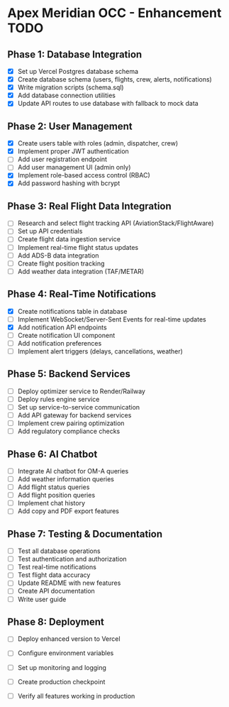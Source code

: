 # Apex Meridian OCC - Enhancement TODO

## Phase 1: Database Integration
- [x] Set up Vercel Postgres database schema
- [x] Create database schema (users, flights, crew, alerts, notifications)
- [x] Write migration scripts (schema.sql)
- [x] Add database connection utilities
- [x] Update API routes to use database with fallback to mock data

## Phase 2: User Management
- [x] Create users table with roles (admin, dispatcher, crew)
- [x] Implement proper JWT authentication
- [ ] Add user registration endpoint
- [ ] Add user management UI (admin only)
- [x] Implement role-based access control (RBAC)
- [x] Add password hashing with bcrypt

## Phase 3: Real Flight Data Integration
- [ ] Research and select flight tracking API (AviationStack/FlightAware)
- [ ] Set up API credentials
- [ ] Create flight data ingestion service
- [ ] Implement real-time flight status updates
- [ ] Add ADS-B data integration
- [ ] Create flight position tracking
- [ ] Add weather data integration (TAF/METAR)

## Phase 4: Real-Time Notifications
- [x] Create notifications table in database
- [ ] Implement WebSocket/Server-Sent Events for real-time updates
- [x] Add notification API endpoints
- [ ] Create notification UI component
- [ ] Add notification preferences
- [ ] Implement alert triggers (delays, cancellations, weather)

## Phase 5: Backend Services
- [ ] Deploy optimizer service to Render/Railway
- [ ] Deploy rules engine service
- [ ] Set up service-to-service communication
- [ ] Add API gateway for backend services
- [ ] Implement crew pairing optimization
- [ ] Add regulatory compliance checks

## Phase 6: AI Chatbot
- [ ] Integrate AI chatbot for OM-A queries
- [ ] Add weather information queries
- [ ] Add flight status queries
- [ ] Add flight position queries
- [ ] Implement chat history
- [ ] Add copy and PDF export features

## Phase 7: Testing & Documentation
- [ ] Test all database operations
- [ ] Test authentication and authorization
- [ ] Test real-time notifications
- [ ] Test flight data accuracy
- [ ] Update README with new features
- [ ] Create API documentation
- [ ] Write user guide

## Phase 8: Deployment
- [ ] Deploy enhanced version to Vercel
- [ ] Configure environment variables
- [ ] Set up monitoring and logging
- [ ] Create production checkpoint
- [ ] Verify all features working in production

